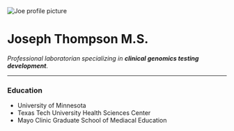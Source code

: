 <!DOCTYPE html>
<html lang="en">
  <head>
    <meta charset="UTF-8" />
    <title>JT's Personal Site</title>
  </head>
  <body>
    <img src="https://avatars.githubusercontent.com/u/93738016?s=400&u=3e3e32c3fbdc1d59f6c295af8733edfbd4a2f4ad&v=4" alt="Joe profile picture">
    <h1>Joseph Thompson M.S.</h1>
    <p><em>Professional laboratorian specializing in <strong>clinical genomics testing development</strong></em>.</p>
    <hr>
    <h3>Education</h3>
    <ul>
      <li>University of Minnesota</li>
      <li>Texas Tech University Health Sciences Center</li>
      <li>Mayo Clinic Graduate School of Mediacal Education</li>
    </ul>
  </body>
</html>
